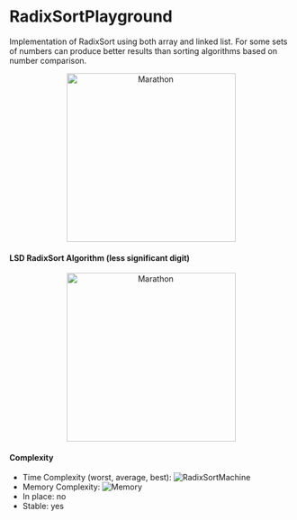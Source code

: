 # RadixSortPlayground

Implementation of RadixSort using both array and linked list. For some sets of numbers can produce better results than sorting algorithms based on number comparison.

<p align="center">
  <img src="https://upload.wikimedia.org/wikipedia/commons/thumb/7/7e/SEACComputer_038.jpg/220px-SEACComputer_038.jpg" width="300" max-width="250" alt="Marathon" />
</p>

#### LSD RadixSort Algorithm (less significant digit)
<p align="center">
  <img src="https://nicksypark.github.io/assets/images/RadixSort.png" width="300" max-width="250" alt="Marathon" />
</p>

#### Complexity
* Time Complexity (worst, average, best): ![RadixSortMachine](https://wikimedia.org/api/rest_v1/media/math/render/svg/53166c305a8b1af047f2e4c916c4fd8a304d40d0)
* Memory Complexity: ![Memory](https://wikimedia.org/api/rest_v1/media/math/render/svg/9b4a94f070d68b2a9f060bc5fd2baab07f1f1a94)
* In place: no
* Stable: yes
